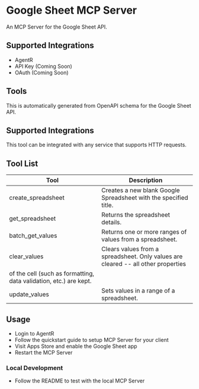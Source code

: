 
# Google Sheet MCP Server

An MCP Server for the Google Sheet API.

## Supported Integrations

- AgentR
- API Key (Coming Soon)
- OAuth (Coming Soon)

## Tools

This is automatically generated from OpenAPI schema for the Google Sheet API.

## Supported Integrations

This tool can be integrated with any service that supports HTTP requests.

## Tool List

| Tool | Description |
|------|-------------|
| create_spreadsheet | Creates a new blank Google Spreadsheet with the specified title. |
| get_spreadsheet | Returns the spreadsheet details. |
| batch_get_values | Returns one or more ranges of values from a spreadsheet. |
| clear_values | Clears values from a spreadsheet. Only values are cleared -- all other properties 
of the cell (such as formatting, data validation, etc.) are kept. |
| update_values | Sets values in a range of a spreadsheet. |



## Usage

- Login to AgentR
- Follow the quickstart guide to setup MCP Server for your client
- Visit Apps Store and enable the Google Sheet app
- Restart the MCP Server

### Local Development

- Follow the README to test with the local MCP Server
